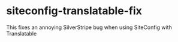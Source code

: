 # siteconfig-translatable-fix
This fixes an annoying SilverStripe bug when using SiteConfig with Translatable

